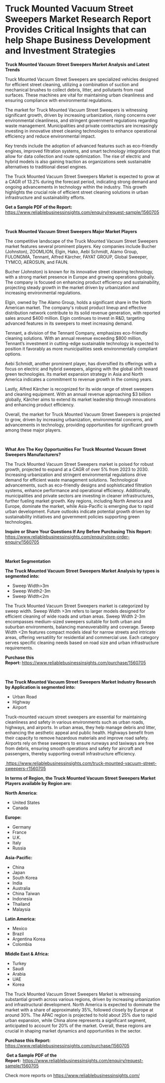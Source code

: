 <p><h1>Truck Mounted Vacuum Street Sweepers Market Research Report Provides Critical Insights that can help Shape Business Development and Investment Strategies</h1></p><p><strong>Truck Mounted Vacuum Street Sweepers Market Analysis and Latest Trends</strong></p>
<p><p>Truck Mounted Vacuum Street Sweepers are specialized vehicles designed for efficient street cleaning, utilizing a combination of suction and mechanical brushes to collect debris, litter, and pollutants from road surfaces. These machines are vital for maintaining urban cleanliness and ensuring compliance with environmental regulations.</p><p>The market for Truck Mounted Vacuum Street Sweepers is witnessing significant growth, driven by increasing urbanization, rising concerns over environmental cleanliness, and stringent government regulations regarding waste management. Municipalities and private contractors are increasingly investing in innovative street cleaning technologies to enhance operational efficiency and reduce environmental impact. </p><p>Key trends include the adoption of advanced features such as eco-friendly engines, improved filtration systems, and smart technology integrations that allow for data collection and route optimization. The rise of electric and hybrid models is also gaining traction as organizations seek sustainable alternatives to traditional diesel engines. </p><p>The Truck Mounted Vacuum Street Sweepers Market is expected to grow at a CAGR of 13.2% during the forecast period, indicating strong demand and ongoing advancements in technology within the industry. This growth highlights the crucial role of efficient street cleaning solutions in urban infrastructure and sustainability efforts.</p></p>
<p><strong>Get a Sample PDF of the Report:&nbsp;</strong> <a href="https://www.reliablebusinessinsights.com/enquiry/request-sample/1560705?utm_campaign=2748&utm_medium=2&utm_source=Github&utm_content=ia&utm_term=28022025&utm_id=truck-mounted-vacuum-street-sweepers">https://www.reliablebusinessinsights.com/enquiry/request-sample/1560705</a></p>
<p>&nbsp;</p>
<p><strong>Truck Mounted Vacuum Street Sweepers Major Market Players</strong></p>
<p><p>The competitive landscape of the Truck Mounted Vacuum Street Sweepers market features several prominent players. Key companies include Bucher (Johnston), ZOOMLION, Elgin, Hako, Aebi Schmidt, Alamo Group, FULONGMA, Tennant, Alfred Kärcher, FAYAT GROUP, Global Sweeper, TYMCO, AEROSUN, and FAUN. </p><p>Bucher (Johnston) is known for its innovative street cleaning technology, with a strong market presence in Europe and growing operations globally. The company is focused on enhancing product efficiency and sustainability, projecting steady growth in the market driven by urbanization and increasing environmental regulations.</p><p>Elgin, owned by The Alamo Group, holds a significant share in the North American market. The company's robust product lineup and effective distribution network contribute to its solid revenue generation, with reported sales around $400 million. Elgin continues to invest in R&D, targeting advanced features in its sweepers to meet increasing demand.</p><p>Tennant, a division of the Tennant Company, emphasizes eco-friendly cleaning solutions. With an annual revenue exceeding $800 million, Tennant’s investment in cutting-edge sustainable technology is expected to position it favorably as more municipalities seek environmentally compliant options.</p><p>Aebi Schmidt, another prominent player, has diversified its offerings with a focus on electric and hybrid sweepers, aligning with the global shift toward green technologies. Its market expansion strategy in Asia and North America indicates a commitment to revenue growth in the coming years.</p><p>Lastly, Alfred Kärcher is recognized for its wide range of street sweepers and cleaning equipment. With an annual revenue approaching $3 billion globally, Kärcher aims to extend its market leadership through innovations and enhancing product efficiency.</p><p>Overall, the market for Truck Mounted Vacuum Street Sweepers is projected to grow, driven by increasing urbanization, environmental concerns, and advancements in technology, providing opportunities for significant growth among these major players.</p></p>
<p>&nbsp;</p>
<p><strong>What Are The Key Opportunities For Truck Mounted Vacuum Street Sweepers Manufacturers?</strong></p>
<p><p>The Truck Mounted Vacuum Street Sweepers market is poised for robust growth, projected to expand at a CAGR of over 5% from 2023 to 2030. Increasing urbanization and stringent environmental regulations drive demand for efficient waste management solutions. Technological advancements, such as eco-friendly designs and sophisticated filtration systems, enhance performance and operational efficiency. Additionally, municipalities and private sectors are investing in cleaner infrastructures, further fueling market growth. Key regions, including North America and Europe, dominate the market, while Asia-Pacific is emerging due to rapid urban development. Future outlooks indicate potential growth driven by sustainability initiatives and government policies supporting green technologies.</p></p>
<p><strong>Inquire or Share Your Questions If Any Before Purchasing This Report:</strong> <a href="https://www.reliablebusinessinsights.com/enquiry/pre-order-enquiry/1560705?utm_campaign=2748&utm_medium=2&utm_source=Github&utm_content=ia&utm_term=28022025&utm_id=truck-mounted-vacuum-street-sweepers">https://www.reliablebusinessinsights.com/enquiry/pre-order-enquiry/1560705</a></p>
<p>&nbsp;</p>
<p><strong>Market Segmentation</strong></p>
<p><strong>The Truck Mounted Vacuum Street Sweepers Market Analysis by types is segmented into:</strong></p>
<p><ul><li>Sweep Width>3m</li><li>Sweep Width2-3m</li><li>Sweep Width<2m</li></ul></p>
<p><p>The Truck Mounted Vacuum Street Sweepers market is categorized by sweep width. Sweep Width >3m refers to larger models designed for efficient cleaning of wide roads and urban areas. Sweep Width 2-3m encompasses medium-sized sweepers suitable for both urban and suburban environments, balancing maneuverability and coverage. Sweep Width <2m features compact models ideal for narrow streets and intricate areas, offering versatility for residential and commercial use. Each category serves specific cleaning needs based on road size and urban infrastructure requirements.</p></p>
<p><strong>Purchase this Report:&nbsp;</strong><a href="https://www.reliablebusinessinsights.com/purchase/1560705?utm_campaign=2748&utm_medium=2&utm_source=Github&utm_content=ia&utm_term=28022025&utm_id=truck-mounted-vacuum-street-sweepers">https://www.reliablebusinessinsights.com/purchase/1560705</a></p>
<p>&nbsp;</p>
<p><strong>The Truck Mounted Vacuum Street Sweepers Market Industry Research by Application is segmented into:</strong></p>
<p><ul><li>Urban Road</li><li>Highway</li><li>Airport</li></ul></p>
<p><p>Truck-mounted vacuum street sweepers are essential for maintaining cleanliness and safety in various environments such as urban roads, highways, and airports. In urban areas, they help manage debris and litter, enhancing the aesthetic appeal and public health. Highways benefit from their capacity to remove hazardous materials and improve road safety. Airports rely on these sweepers to ensure runways and taxiways are free from debris, ensuring smooth operations and safety for aircraft and passengers, thereby supporting overall infrastructure efficiency.</p></p>
<p><a href="https://www.reliablebusinessinsights.com/truck-mounted-vacuum-street-sweepers-r1560705?utm_campaign=2748&utm_medium=2&utm_source=Github&utm_content=ia&utm_term=28022025&utm_id=truck-mounted-vacuum-street-sweepers">&nbsp;https://www.reliablebusinessinsights.com/truck-mounted-vacuum-street-sweepers-r1560705</a></p>
<p><strong>In terms of Region, the Truck Mounted Vacuum Street Sweepers Market Players available by Region are:</strong></p>
<p>
    <p> <strong> North America: </strong>
        <ul>
            <li>United States</li>
            <li>Canada</li>
        </ul>
        </p> 
    <p> <strong> Europe: </strong>
        <ul>
            <li>Germany</li>
            <li>France</li>
            <li>U.K.</li>
            <li>Italy</li>
            <li>Russia</li>
        </ul>
        </p> 
    <p> <strong> Asia-Pacific: </strong>
        <ul>
            <li>China</li>
            <li>Japan</li>
            <li>South Korea</li>
            <li>India</li>
            <li>Australia</li>
            <li>China Taiwan</li>
            <li>Indonesia</li>
            <li>Thailand</li>
            <li>Malaysia</li>
        </ul>
        </p> 
    <p> <strong> Latin America: </strong>
        <ul>
            <li>Mexico</li>
            <li>Brazil</li>
            <li>Argentina Korea</li>
            <li>Colombia</li>
        </ul>
        </p> 
    <p> <strong> Middle East & Africa: </strong>
        <ul>
            <li>Turkey</li>
            <li>Saudi</li>
            <li>Arabia</li>
            <li>UAE</li>
            <li>Korea</li>
        </ul>
    </p>
    </p>
<p><p>The Truck Mounted Vacuum Street Sweepers Market is witnessing substantial growth across various regions, driven by increasing urbanization and infrastructural development. North America is expected to dominate the market with a share of approximately 35%, followed closely by Europe at around 30%. The APAC region is projected to hold about 25% due to rapid urban expansion, while China alone represents a significant segment, anticipated to account for 20% of the market. Overall, these regions are crucial in shaping market dynamics and opportunities in the sector.</p></p>
<p><strong>Purchase this Report: </strong><a href="https://www.reliablebusinessinsights.com/purchase/1560705?utm_campaign=2748&utm_medium=2&utm_source=Github&utm_content=ia&utm_term=28022025&utm_id=truck-mounted-vacuum-street-sweepers">https://www.reliablebusinessinsights.com/purchase/1560705</a></p>
<p>&nbsp;<strong>Get a Sample PDF of the Report:&nbsp;&nbsp;</strong><a href="https://www.reliablebusinessinsights.com/enquiry/request-sample/1560705?utm_campaign=2748&utm_medium=2&utm_source=Github&utm_content=ia&utm_term=28022025&utm_id=truck-mounted-vacuum-street-sweepers">https://www.reliablebusinessinsights.com/enquiry/request-sample/1560705</a></p>
<p><strong></strong></p>
<p>Check more reports on <a href="https://www.reliablebusinessinsights.com/?utm_campaign=2748&utm_medium=2&utm_source=Github&utm_content=ia&utm_term=28022025&utm_id=truck-mounted-vacuum-street-sweepers">https://www.reliablebusinessinsights.com/</a></p>